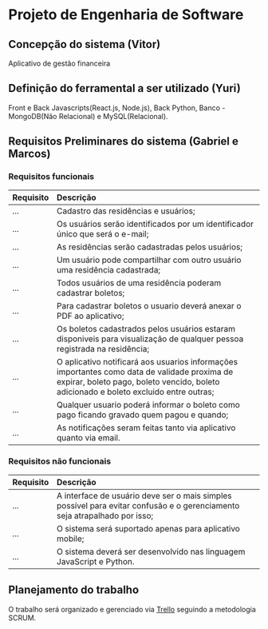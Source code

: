 # Projeto de Engenharia de Software
## Concepção do sistema (Vitor)
Aplicativo de gestão financeira
## Definição do ferramental a ser utilizado (Yuri)
Front e Back Javascripts(React.js, Node.js), Back Python, Banco - MongoDB(Não Relacional) e MySQL(Relacional).
## Requisitos Preliminares do sistema (Gabriel e Marcos)
### Requisitos funcionais
Requisito | Descrição
:--------- | :--------- 
... | Cadastro das residências e usuários;
... | Os usuários serão identificados por um identificador único que será o e-mail;
... | As residências serão cadastradas pelos usuários;
... | Um usuário pode compartilhar com outro usuário uma residência cadastrada;
... | Todos usuários de uma residência poderam cadastrar boletos;
... | Para cadastrar boletos o usuario deverá anexar o PDF ao aplicativo;
... | Os boletos cadastrados pelos usuários estaram disponiveis para visualização de qualquer pessoa registrada na residência;
... | O aplicativo notificará aos usuarios informações importantes como data de validade proxima de expirar, boleto pago, boleto vencido, boleto adicionado e boleto excluido entre outras;
... | Qualquer usuario poderá informar o boleto como pago ficando gravado quem pagou e quando;
... | As notificações seram feitas tanto via aplicativo quanto via email.
### Requisitos não funcionais
Requisito | Descrição
:--------- | :--------- 
... | A interface de usuário deve ser o mais simples possível para evitar confusão e o gerenciamento seja atrapalhado por isso;
... | O sistema será suportado apenas para aplicativo mobile;
... | O sistema deverá ser desenvolvido nas linguagem JavaScript e Python.

## Planejamento do trabalho
O trabalho será organizado e gerenciado via [Trello](https://trello.com/invite/b/ssYTa750/2ad819f23522e75f6278c0887b2574bf/engsof) seguindo a metodologia SCRUM.